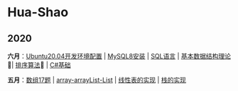 # Hua-Shao
## 2020

**六月**：[Ubuntu20.04开发环境配置](docs/Ubuntu20.04环境配置.md) | [MySQL8安装](docs/MySQL8安装.md) | [SQL语言](docs/SQL语言.md) | [基本数据结构理论](docs/基本数据结构理论.md):high_brightness:| [排序算法](docs/排序算法.md):high_brightness: | [C#基础](docs/CSharp基础.md)

**五月**：[数组17题](docs/数组17题.md) | [array-arrayList-List](docs/array-arrayList-List.md) | [线性表的实现](docs/线性表的实现.md) | [栈的实现](docs/栈的实现.md)

